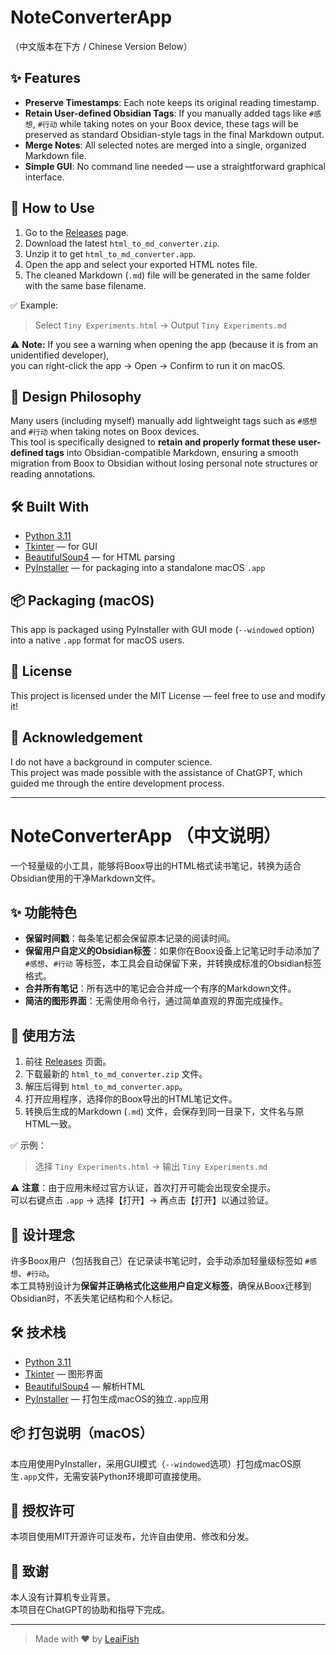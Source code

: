 # NoteConverterApp

（中文版本在下方 / Chinese Version Below）

## ✨ Features

- **Preserve Timestamps**: Each note keeps its original reading timestamp.
- **Retain User-defined Obsidian Tags**: If you manually added tags like `#感想`, `#行动` while taking notes on your Boox device, these tags will be preserved as standard Obsidian-style tags in the final Markdown output.
- **Merge Notes**: All selected notes are merged into a single, organized Markdown file.
- **Simple GUI**: No command line needed — use a straightforward graphical interface.

## 🚀 How to Use

1. Go to the [Releases](https://github.com/LeaiFish/NoteConverterApp/releases) page.
2. Download the latest `html_to_md_converter.zip`.
3. Unzip it to get `html_to_md_converter.app`.
4. Open the app and select your exported HTML notes file.
5. The cleaned Markdown (`.md`) file will be generated in the same folder with the same base filename.

✅ Example:
> Select `Tiny Experiments.html` → Output `Tiny Experiments.md`

⚠️ **Note:** If you see a warning when opening the app (because it is from an unidentified developer),  
you can right-click the app → Open → Confirm to run it on macOS.

## 🧠 Design Philosophy

Many users (including myself) manually add lightweight tags such as `#感想` and `#行动` when taking notes on Boox devices.  
This tool is specifically designed to **retain and properly format these user-defined tags** into Obsidian-compatible Markdown, ensuring a smooth migration from Boox to Obsidian without losing personal note structures or reading annotations.

## 🛠️ Built With

- [Python 3.11](https://www.python.org/)
- [Tkinter](https://docs.python.org/3/library/tkinter.html) — for GUI
- [BeautifulSoup4](https://www.crummy.com/software/BeautifulSoup/) — for HTML parsing
- [PyInstaller](https://pyinstaller.org/) — for packaging into a standalone macOS `.app`

## 📦 Packaging (macOS)

This app is packaged using PyInstaller with GUI mode (`--windowed` option) into a native `.app` format for macOS users.

## 📄 License

This project is licensed under the MIT License — feel free to use and modify it!

## 🙏 Acknowledgement

I do not have a background in computer science.  
This project was made possible with the assistance of ChatGPT, which guided me through the entire development process.

---

# NoteConverterApp （中文说明）

一个轻量级的小工具，能够将Boox导出的HTML格式读书笔记，转换为适合Obsidian使用的干净Markdown文件。

## ✨ 功能特色

- **保留时间戳**：每条笔记都会保留原本记录的阅读时间。
- **保留用户自定义的Obsidian标签**：如果你在Boox设备上记笔记时手动添加了 `#感想`、`#行动` 等标签，本工具会自动保留下来，并转换成标准的Obsidian标签格式。
- **合并所有笔记**：所有选中的笔记会合并成一个有序的Markdown文件。
- **简洁的图形界面**：无需使用命令行，通过简单直观的界面完成操作。

## 🚀 使用方法

1. 前往 [Releases](https://github.com/LeaiFish/NoteConverterApp/releases) 页面。
2. 下载最新的 `html_to_md_converter.zip` 文件。
3. 解压后得到 `html_to_md_converter.app`。
4. 打开应用程序，选择你的Boox导出的HTML笔记文件。
5. 转换后生成的Markdown (`.md`) 文件，会保存到同一目录下，文件名与原HTML一致。

✅ 示例：
> 选择 `Tiny Experiments.html` → 输出 `Tiny Experiments.md`

⚠️ **注意**：由于应用未经过官方认证，首次打开可能会出现安全提示。  
可以右键点击 `.app` → 选择【打开】→ 再点击【打开】以通过验证。

## 🧠 设计理念

许多Boox用户（包括我自己）在记录读书笔记时，会手动添加轻量级标签如 `#感想`、`#行动`。  
本工具特别设计为**保留并正确格式化这些用户自定义标签**，确保从Boox迁移到Obsidian时，不丢失笔记结构和个人标记。

## 🛠️ 技术栈

- [Python 3.11](https://www.python.org/)
- [Tkinter](https://docs.python.org/3/library/tkinter.html) — 图形界面
- [BeautifulSoup4](https://www.crummy.com/software/BeautifulSoup/) — 解析HTML
- [PyInstaller](https://pyinstaller.org/) — 打包生成macOS的独立`.app`应用

## 📦 打包说明（macOS）

本应用使用PyInstaller，采用GUI模式（`--windowed`选项）打包成macOS原生`.app`文件，无需安装Python环境即可直接使用。

## 📄 授权许可

本项目使用MIT开源许可证发布，允许自由使用、修改和分发。

## 🙏 致谢

本人没有计算机专业背景。  
本项目在ChatGPT的协助和指导下完成。

---

> Made with ❤️ by [LeaiFish](https://github.com/LeaiFish)
